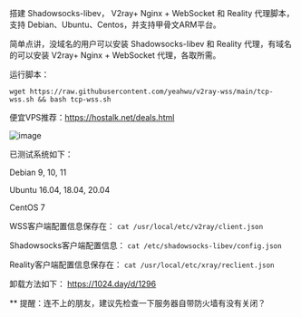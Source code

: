 
搭建 Shadowsocks-libev， V2ray+ Nginx + WebSocket 和 Reality 代理脚本，支持 Debian、Ubuntu、Centos，并支持甲骨文ARM平台。

简单点讲，没域名的用户可以安装 Shadowsocks-libev 和 Reality 代理，有域名的可以安装 V2ray+ Nginx + WebSocket 代理，各取所需。

运行脚本：

```
wget https://raw.githubusercontent.com/yeahwu/v2ray-wss/main/tcp-wss.sh && bash tcp-wss.sh
```

便宜VPS推荐：https://hostalk.net/deals.html

![image](https://user-images.githubusercontent.com/13328328/235636662-5df2a97d-dd2c-4ca1-af0d-1b4e69119111.png)

已测试系统如下：

Debian 9, 10, 11

Ubuntu 16.04, 18.04, 20.04

CentOS 7

WSS客户端配置信息保存在：
`cat /usr/local/etc/v2ray/client.json`

Shadowsocks客户端配置信息：
`cat /etc/shadowsocks-libev/config.json`

Reality客户端配置信息保存在：
`cat /usr/local/etc/xray/reclient.json`

卸载方法如下：
https://1024.day/d/1296

** 提醒：连不上的朋友，建议先检查一下服务器自带防火墙有没有关闭？
